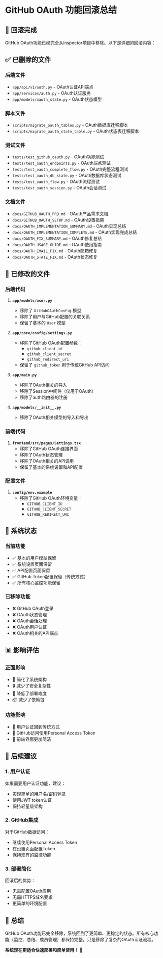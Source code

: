 # GitHub OAuth 功能回滚总结

## 🎯 回滚完成

GitHub OAuth功能已经完全从Inspector项目中移除。以下是详细的回滚内容：

## ✅ 已删除的文件

### 后端文件
- `app/api/v1/auth.py` - OAuth认证API端点
- `app/services/auth.py` - OAuth认证服务
- `app/models/oauth_state.py` - OAuth状态模型

### 脚本文件
- `scripts/migrate_oauth_tables.py` - OAuth数据库迁移脚本
- `scripts/migrate_oauth_state_table.py` - OAuth状态表迁移脚本

### 测试文件
- `tests/test_github_oauth.py` - OAuth功能测试
- `tests/test_oauth_endpoints.py` - OAuth端点测试
- `tests/test_oauth_complete_flow.py` - OAuth完整流程测试
- `tests/test_oauth_db_state.py` - OAuth数据库状态测试
- `tests/test_oauth_flow.py` - OAuth流程测试
- `tests/test_oauth_session.py` - OAuth会话测试

### 文档文件
- `docs/GITHUB_OAUTH_PRD.md` - OAuth产品需求文档
- `docs/GITHUB_OAUTH_SETUP.md` - OAuth设置指南
- `docs/OAUTH_IMPLEMENTATION_SUMMARY.md` - OAuth实现总结
- `docs/OAUTH_IMPLEMENTATION_COMPLETE.md` - OAuth实现完成总结
- `docs/OAUTH_FIX_SUMMARY.md` - OAuth修复总结
- `docs/OAUTH_USAGE_GUIDE.md` - OAuth使用指南
- `docs/OAUTH_EMAIL_FIX.md` - OAuth邮箱修复
- `docs/OAUTH_STATE_FIX.md` - OAuth状态修复

## 🔧 已修改的文件

### 后端代码
1. **`app/models/user.py`**
   - 移除了 `GitHubOAuthConfig` 模型
   - 移除了用户与GitHub配置的关联关系
   - 保留了基本的 `User` 模型

2. **`app/core/config/settings.py`**
   - 移除了GitHub OAuth配置参数：
     - `github_client_id`
     - `github_client_secret`
     - `github_redirect_uri`
   - 保留了 `github_token` 用于传统GitHub API访问

3. **`app/main.py`**
   - 移除了OAuth相关的导入
   - 移除了Session中间件（仅用于OAuth）
   - 移除了auth路由器的注册

4. **`app/models/__init__.py`**
   - 移除了OAuth相关模型的导入和导出

### 前端代码
1. **`frontend/src/pages/Settings.tsx`**
   - 移除了GitHub OAuth连接界面
   - 移除了OAuth状态管理
   - 移除了OAuth相关的API调用
   - 保留了基本的系统设置和API配置

### 配置文件
1. **`config/env.example`**
   - 移除了GitHub OAuth环境变量：
     - `GITHUB_CLIENT_ID`
     - `GITHUB_CLIENT_SECRET`
     - `GITHUB_REDIRECT_URI`

## 🔄 系统状态

### 当前功能
- ✅ 基本的用户模型保留
- ✅ 系统设置页面保留
- ✅ API配置页面保留
- ✅ GitHub Token配置保留（传统方式）
- ✅ 所有核心监控功能保留

### 已移除功能
- ❌ GitHub OAuth登录
- ❌ OAuth状态管理
- ❌ OAuth会话处理
- ❌ OAuth用户认证
- ❌ OAuth相关的API端点

## 📊 影响评估

### 正面影响
- 🎯 简化了系统架构
- 🔒 减少了安全复杂性
- 🚀 降低了部署难度
- 📦 减少了依赖包

### 功能影响
- 📝 用户认证回到传统方式
- 🔑 GitHub访问使用Personal Access Token
- 🎨 前端界面更加简洁

## 🚀 后续建议

### 1. 用户认证
如果需要用户认证功能，建议：
- 实现简单的用户名/密码登录
- 使用JWT token认证
- 保持轻量级架构

### 2. GitHub集成
对于GitHub数据访问：
- 继续使用Personal Access Token
- 在设置页面配置Token
- 保持现有的监控功能

### 3. 部署简化
回滚后的优势：
- 无需配置OAuth应用
- 无需HTTPS域名要求
- 更简单的环境配置

## 📝 总结

GitHub OAuth功能已完全移除，系统回到了更简单、更稳定的状态。所有核心功能（监控、总结、成员管理）都保持完整，只是移除了复杂的OAuth认证流程。

**系统现在更适合快速部署和简单使用！** 🎉
